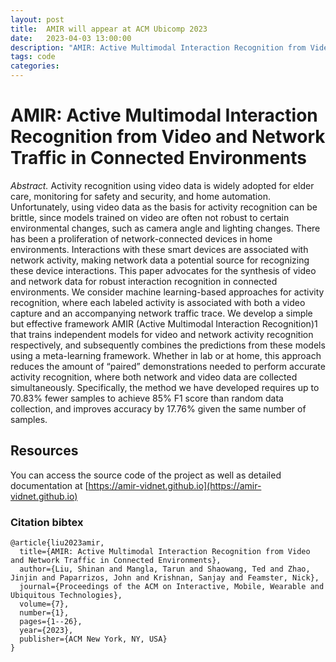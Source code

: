 ```yaml
---
layout: post
title:  AMIR will appear at ACM Ubicomp 2023
date:   2023-04-03 13:00:00
description: "AMIR: Active Multimodal Interaction Recognition from Video and Network Traffic in Connected Environments"
tags: code
categories: 
---
```


# AMIR: Active Multimodal Interaction Recognition from Video and Network Traffic in Connected Environments

*Abstract.* Activity recognition using video data is widely adopted for elder care, monitoring for safety and security, and home automation. Unfortunately, using video data as the basis for activity recognition can be brittle, since models trained on video are often not robust to certain environmental changes, such as camera angle and lighting changes. There has been a proliferation of network-connected devices in home environments. Interactions with these smart devices are associated with network activity, making network data a potential source for recognizing these device interactions. This paper advocates for the synthesis of video and network data for robust interaction recognition in connected environments. We consider machine learning-based approaches for activity recognition, where each labeled activity is associated with both a video capture and an accompanying network traffic trace. We develop a simple but effective framework AMIR (Active Multimodal Interaction Recognition)1 that trains independent models for video and network activity recognition respectively, and subsequently combines the predictions from these models using a meta-learning framework. Whether in lab or at home, this approach reduces the amount of “paired” demonstrations needed to perform accurate activity recognition, where both network and video data are collected simultaneously. Specifically, the method we have developed requires up to 70.83% fewer samples to achieve 85% F1 score than random data collection, and improves accuracy by 17.76% given the same number of samples.

## Resources
You can access the source code of the project as well as detailed documentation at [https://amir-vidnet.github.io](https://amir-vidnet.github.io)

### Citation bibtex
```
@article{liu2023amir,
  title={AMIR: Active Multimodal Interaction Recognition from Video and Network Traffic in Connected Environments},
  author={Liu, Shinan and Mangla, Tarun and Shaowang, Ted and Zhao, Jinjin and Paparrizos, John and Krishnan, Sanjay and Feamster, Nick},
  journal={Proceedings of the ACM on Interactive, Mobile, Wearable and Ubiquitous Technologies},
  volume={7},
  number={1},
  pages={1--26},
  year={2023},
  publisher={ACM New York, NY, USA}
}
```